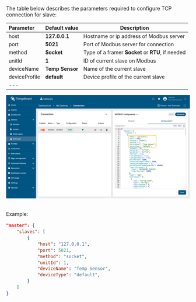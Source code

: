 The table below describes the parameters required to configure TCP connection for slave:

| **Parameter** | **Default value** | **Description**                                   |
|:--------------|:------------------|---------------------------------------------------
| host          | **127.0.0.1**     | Hostname or ip address of Modbus server           |
| port          | **5021**          | Port of Modbus server for connection              |
| method        | **Socket**        | Type of a framer **Socket** or **RTU**, if needed |
| unitId        | **1**             | ID of current slave on Modbus                     |
| deviceName    | **Temp Sensor**   | Name of the current slave                         |
| deviceProfile | **default**       | Device profile of the current slave               |
| ---           

![image](/images/gateway/modbus-connector/udp-master-connections-advanced-ce.png)

<br>
Example:

```json
"master": {
    "slaves": [
        {
            "host": "127.0.0.1",
            "port": 5021,
            "method": "socket",
            "unitId": 1,
            "deviceName": "Temp Sensor",
            "deviceType": "default",
        }
    ]
}
```